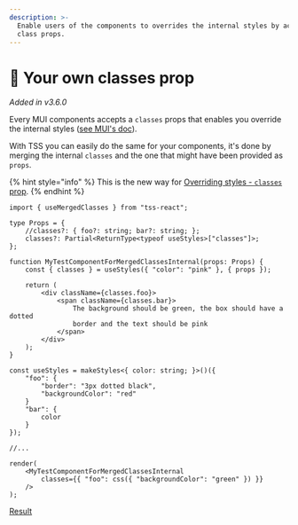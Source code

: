 ```yaml
---
description: >-
  Enable users of the components to overrides the internal styles by accepting a
  class props.
---
```


# 🦱 Your own classes prop

_Added in v3.6.0_

Every MUI components accepts a `classes` props that enables you override the internal styles ([see MUI's doc](https://mui.com/guides/api/#css-classes)). &#x20;

With TSS you can easily do the same for your components, it's done by merging the internal `classes` and the one that might have been provided as `props`.

{% hint style="info" %}
This is the new way for [Overriding styles - `classes` prop](https://v4.mui.com/styles/advanced/%23overriding-styles-classes-prop). &#x20;
{% endhint %}

```tsx
import { useMergedClasses } from "tss-react";

type Props = {
    //classes?: { foo?: string; bar?: string; };
    classes?: Partial<ReturnType<typeof useStyles>["classes"]>;
};

function MyTestComponentForMergedClassesInternal(props: Props) {
    const { classes } = useStyles({ "color": "pink" }, { props });

    return (
        <div className={classes.foo}>
            <span className={classes.bar}>
                The background should be green, the box should have a dotted
                border and the text should be pink
            </span>
        </div>
    );
}

const useStyles = makeStyles<{ color: string; }>()({
    "foo": {
        "border": "3px dotted black",
        "backgroundColor": "red"
    }
    "bar": {
        color
    }
});

//...

render(
    <MyTestComponentForMergedClassesInternal
        classes={{ "foo": css({ "backgroundColor": "green" }) }}
    />
);
```

[Result](https://user-images.githubusercontent.com/6702424/148137845-9e27e75c-2f3b-489f-a9b2-73e84ea0bafa.png)
